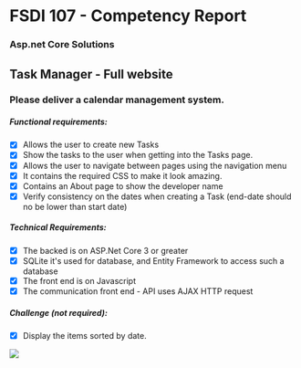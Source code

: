 # FSDI 107 - Competency Report
###  Asp.net Core Solutions

## Task Manager - Full website
### Please deliver a calendar management system.

##### Functional requirements:

- [x] Allows the user to create new Tasks
- [x] Show the tasks to the user when getting into the Tasks page.
- [x] Allows the user to navigate between pages using the navigation menu
- [x] It contains the required CSS to make it look amazing.
- [x] Contains an About page to show the developer name
- [x] Verify consistency on the dates when creating a Task (end-date should no be lower than start date)
##### Technical Requirements:

- [x] The backed is on ASP.Net Core 3 or greater
- [x] SQLite it's used for database, and Entity Framework to access such a database
- [x] The front end is on Javascript
- [x] The communication front end - API uses AJAX HTTP request

##### Challenge (not required):
- [x] Display the items sorted by date.

![](img/TaskManager.png)